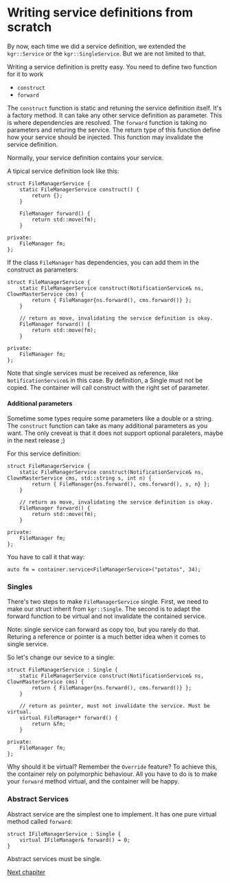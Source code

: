Writing service definitions from scratch
========================================

By now, each time we did a service definition, we extended the `kgr::Service` or the `kgr::SingleService`. But we are not limited to that.

Writing a service definition is pretty easy. You need to define two function for it to work

 * `construct`
 * `forward`

The `construct` function is static and retuning the service definition itself. It's a factory method. It can take any other service definition as parameter. This is where dependencies are resolved.
The `forward` function is taking no parameters and returing the service. The return type of this function define how your service should be injected. This function may invalidate the service definition.

Normally, your service definition contains your service.

A tipical service definition look like this:

    struct FileManagerService {
        static FileManagerService construct() {
            return {};
        }
        
        FileManager forward() {
            return std::move(fm);
        }
        
    private:
        FileManager fm;
    };

If the class `FileManager` has dependencies, you can add them in the construct as parameters:

    struct FileManagerService {
        static FileManagerService construct(NotificationService& ns, ClownMasterService cms) {
            return { FileManager{ns.forward(), cms.forward()} };
        }
        
        // return as move, invalidating the service definition is okay.
        FileManager forward() {
            return std::move(fm);
        }
        
    private:
        FileManager fm;
    };
    
Note that single services must be received as reference, like `NotificationService&` in this case. By definition, a Single must not be copied.
The container will call construct with the right set of parameter.

#### Additional parameters

Sometime some types require some parameters like a double or a string. The `construct` function can take as many additional parameters as you want. The only creveat is that it does not support optional paraleters, maybe in the next release ;)

For this service definition:

    struct FileManagerService {
        static FileManagerService construct(NotificationService& ns, ClownMasterService cms, std::string s, int n) {
            return { FileManager{ns.forward(), cms.forward(), s, n} };
        }
        
        // return as move, invalidating the service definition is okay.
        FileManager forward() {
            return std::move(fm);
        }
        
    private:
        FileManager fm;
    };

You have to call it that way:

    auto fm = container.service<FileManagerService>("potatos", 34);

### Singles

There's two steps to make `FileManagerService` single. First, we need to make our struct inherit from `kgr::Single`. The second is to adapt the forward function to be virtual and not invalidate the contained service.

Note: single service can forward as copy too, but you rarely do that. Returing a reference or pointer is a much better idea when it comes to single service.

So let's change our sevice to a single:

    struct FileManagerService : Single {
        static FileManagerService construct(NotificationService& ns, ClownMasterService cms) {
            return { FileManager{ns.forward(), cms.forward()} };
        }
        
        // return as pointer, must not invalidate the service. Must be virtual.
        virtual FileManager* forward() {
            return &fm;
        }
        
    private:
        FileManager fm;
    };

Why should it be virtual? Remember the `Override` feature? To achieve this, the container rely on polymorphic behaviour. All you have to do is to make your `forward` method virtual, and the container will be happy.

### Abstract Services

Abstract service are the simplest one to implement. It has one pure virtual method called `forward`:

    struct IFileManagerService : Single {
        virtual IFileManager& forward() = 0;
    }
    
Abstract services must be single.
 
[Next chapiter](section7_generic.md)
